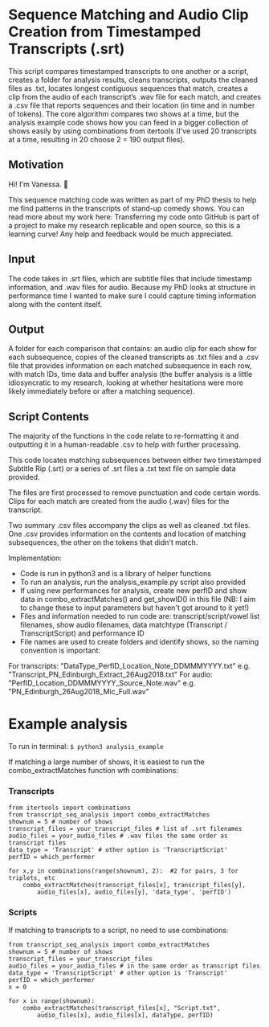 # Sequence Matching and Audio Clip Creation from Timestamped Transcripts (.srt)

This script compares timestamped transcripts to one another or a script, creates a folder for analysis results, cleans transcripts, outputs the cleaned files as .txt, locates longest contiguous sequences that match, creates a clip from the audio of each transcript’s .wav file for each match, and creates a .csv file that reports sequences and their location (in time and in number of tokens). The core algorithm compares two shows at a time, but the analysis example code shows how you can feed in a bigger collection of shows easily by using combinations from itertools (I've used 20 transcripts at a time, resulting in 20 choose 2 = 190 output files).

## Motivation
Hi! I'm Vanessa. :wave:

This sequence matching code was written as part of my PhD thesis to help me find patterns in the transcripts of stand-up comedy shows. You can read more about my work here: 
Transferring my code onto GitHub is part of a project to make my research replicable and open source, so this is a learning curve! Any help and feedback would be much appreciated.

## Input
The code takes in .srt files, which are subtitle files that include timestamp information, and .wav files for audio. Because my PhD looks at structure in performance time I wanted to make sure I could capture timing information along with the content itself.

## Output
A folder for each comparison that contains: an audio clip for each show for each subsequence, copies of the cleaned transcripts as .txt files and a .csv file that provides information on each matched subsequence in each row, with match IDs, time data and buffer analysis (the buffer analysis is a little idiosyncratic to my research, looking at whether hesitations were more likely immediately before or after a matching sequence).

## Script Contents
The majority of the functions in the code relate to re-formatting it and outputting it in a human-readable .csv to help with further processing.

This code locates matching subsequences between either two timestamped Subtitle Rip (.srt) or a series of .srt files a .txt text file on sample data provided.  

The files are first processed to remove punctuation and code certain words. Clips for each match are created from the audio (.wav) files for the transcript.

Two summary .csv files accompany the clips as well as cleaned .txt files. One .csv provides information on the contents and location of matching subsequences, the other on the tokens that didn't match.

Implementation:
- Code is run in python3 and is a library of helper functions
- To run an analysis, run the analysis_example.py script also provided
- If using new performances for analysis, create new perfID and show data in combo_extractMatches() and get_showID() in this file (NB: I aim to change these to input parameters but haven't got around to it yet!)
- Files and information needed to run code are: transcript/script/vowel list filenames, show audio filenames, data matchtype (Transcript / TranscriptScript) and performance ID
- File names are used to create folders and identify shows, so the naming convention is important: 

For transcripts: "DataType_PerfID_Location_Note_DDMMMYYYY.txt"
e.g. "Transcript_PN_Edinburgh_Extract_26Aug2018.txt"
For audio: "PerfID_Location_DDMMMYYYY_Source_Note.wav"
 e.g. "PN_Edinburgh_26Aug2018_Mic_Full.wav"


# Example analysis

To run in terminal:
``$ python3 analysis_example``

If matching a large number of shows, it is easiest to run the combo_extractMatches 
function wth combinations:

### Transcripts

    from itertools import combinations
    from transcript_seq_analysis import combo_extractMatches
    shownum = 5 # number of shows 
    transcript_files = your_transcript_files # list of .srt filenames
    audio_files = your_audio_files # .wav files the same order as transcript files
    data_type = 'Transcript' # other option is 'TranscriptScript' 
    perfID = which_performer
    
    for x,y in combinations(range(shownum), 2):  #2 for pairs, 3 for triplets, etc
        combo_extractMatches(transcript_files[x], transcript_files[y], 
            audio_files[x], audio_files[y], 'data_type', 'perfID')
   
### Scripts

If matching to transcripts to a script, no need to use combinations:

    from transcript_seq_analysis import combo_extractMatches
    shownum = 5 # number of shows
    transcript_files = your_transcript_files 
    audio_files = your_audio_files # in the same order as transcript files
    data_type = 'TranscriptScript' # other option is 'Transcript'
    perfID = which_performer
    x = 0

    for x in range(shownum):  
        combo_extractMatches(transcript_files[x], "Script.txt",
            audio_files[x], audio_files[x], dataType, perfID)
